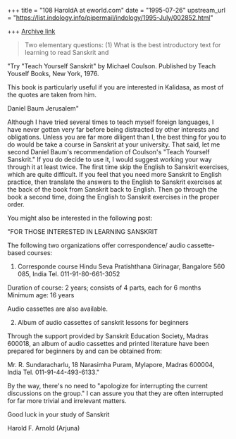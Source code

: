 +++
title = "108 HaroldA at eworld.com"
date = "1995-07-26"
upstream_url = "https://list.indology.info/pipermail/indology/1995-July/002852.html"

+++
[Archive link](https://list.indology.info/pipermail/indology/1995-July/002852.html)

> Two elementary questions:  (1) What is the best introductory text for
> learning to read Sanskrit and 

"Try "Teach Yourself Sanskrit" by Michael Coulson. Published by Teach 
Youself Books, New York, 1976.

This book is particularly useful if you are interested in Kalidasa, as 
most of the quotes are taken from him.

Daniel Baum
Jerusalem"

Although I have tried several times to teach myself foreign languages, I have
never gotten very far before being distracted by other interests and
obligations. Unless you are far more diligent than I, the best thing for you
to do would be take a course in Sanskrit at your university. That said, let
me second Daniel Baum's recommendation of  Coulson's "Teach Yourself
Sanskrit." If you do decide to use it, I would suggest working your way
through it at least twice. The first time skip the English to Sanskrit
exercises, which are quite difficult. If you feel that you need more Sanskrit
to English practice, then translate the answers to the English to Sanskrit
exercises at the back of the book from Sanskrit back to English. Then go
through the book a second time, doing the English to Sanskrit exercises in
the proper order.

You might also be interested in the following post:

"FOR THOSE INTERESTED IN LEARNING SANSKRIT

The following two organizations offer correspondence/
audio cassette-based courses:

1. Corresponde course
Hindu Seva Pratishthana
Girinagar, Bangalore 560 085, India
Tel. 011-91-80-661-3052

Duration of course: 2 years; 
consists of 4 parts, each for 6 months
Minimum age: 16 years

Audio cassettes are also available.

2. Album of audio cassettes of sanskrit lessons for 
beginners

Through the support provided by Sanskrit Education 
Society, Madras 600018, an album of audio cassettes 
and printed literature have been prepared for 
beginners by and can be obtained from:

Mr. R. Sundaracharlu,
18 Narasimha Puram,
Mylapore, Madras 600004, India
Tel. 011-91-44-493-6133."



By the way, there's no need to "apologize for interrupting the current
discussions on the group." I can assure you that they are often interrupted
for far more trivial and irrelevant matters.

Good luck in your study of Sanskrit

Harold F. Arnold (Arjuna)







